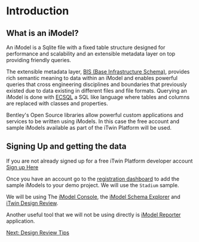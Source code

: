 # Introduction

## What is an iModel?

An iModel is a Sqlite file with a fixed table structure designed for performance and scalability and an extensible metadata layer on top providing friendly queries.

The extensible metadata layer, [BIS (Base Infrastructure Schema)](https://www.itwinjs.org/bis/), provides rich semantic meaning to data within an iModel and enables powerful queries that cross engineering disciplines and boundaries that previously existed due to data existing in different files and file formats.  Querying an iModel is done with [ECSQL](https://www.itwinjs.org/learning/ecsql/) a SQL like language where tables and columns are replaced with classes and properties.

Bentley's Open Source libraries allow powerful custom applications and services to be written using iModels.  In this case the free account and sample iModels available as part of the iTwin Platform will be used.

## Signing Up and getting the data

If you are not already signed up for a free iTwin Platform developer account [Sign up Here](https://developer.bentley.com/gettingstarted)

Once you have an account go to the [registration dashboard](https://www.itwinjs.org/getting-started/registration-dashboard/?tab=1) to add the sample iModels to your demo project.  We will use the `Stadium` sample.

We will be using The [iModel Console](https://imodelconsole.bentley.com), the [iModel Schema Explorer](https://imodelschemaeditor.bentley.com/) and [iTwin Design Review](https://www.bentley.com/en/products/product-line/digital-twins/itwin-design-review).

Another useful tool that we will not be using directly is [iModel Reporter](https://github.com/imodeljs/imodel-reporter) application.

[Next: Design Review Tips](design-review-tips.md)
